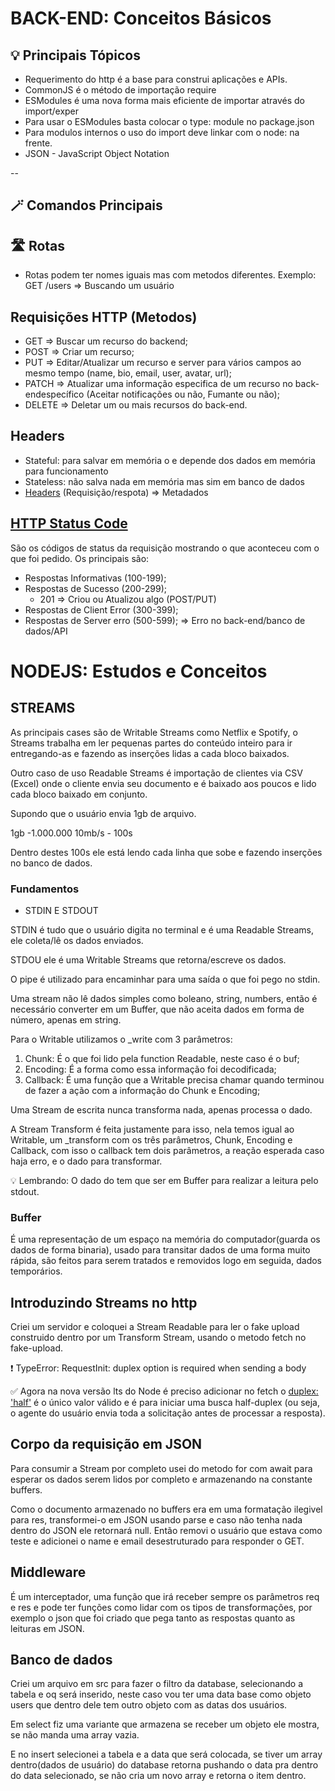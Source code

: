 # BACK-END: Conceitos Básicos

## 💡 Principais Tópicos

- Requerimento do http é a base para construi aplicações e APIs. 
- CommonJS é o método de importação require
- ESModules é uma nova forma mais eficiente de importar através do import/exper
- Para usar o ESModules basta colocar o type: module no package.json
- Para modulos internos o uso do import deve linkar com o node: na frente.
- JSON - JavaScript Object Notation

--

## 🪄 Comandos Principais

## 🛣️ Rotas

- Rotas podem ter nomes iguais mas com metodos diferentes. Exemplo: GET /users => Buscando um usuário

## Requisições HTTP (Metodos)

- GET => Buscar um recurso do backend;
- POST => Criar um recurso;
- PUT => Editar/Atualizar um recurso e server para vários campos ao mesmo tempo (name, bio, email, user, avatar, url);
- PATCH => Atualizar uma informação especifica de um recurso no back-endespecífico (Aceitar notificações ou não, Fumante ou não);
- DELETE => Deletar um ou mais recursos do back-end.

## Headers

- Stateful: para salvar em memória o e depende dos dados em memória para funcionamento
- Stateless: não salva nada em memória mas sim em banco de dados
- [Headers](https://fetch.spec.whatwg.org/#concept-header-name) (Requisição/respota) => Metadados

## [HTTP Status Code](https://developer.mozilla.org/en-US/docs/Web/HTTP/Status)

São os códigos de status da requisição mostrando o que aconteceu com o que foi pedido. Os principais são: 

- Respostas Informativas (100-199);
- Respostas de Sucesso (200-299);
  - 201 => Criou ou Atualizou algo (POST/PUT)
- Respostas de Client Error (300-399);
- Respostas de Server erro (500-599); => Erro no back-end/banco de dados/API

# NODEJS: Estudos e Conceitos

## STREAMS

As principais cases são de Writable Streams como Netflix e Spotify, o Streams trabalha em ler pequenas partes do conteúdo inteiro para ir entregando-as e fazendo as inserções lidas a cada bloco baixados.

Outro caso de uso Readable Streams é importação de clientes via CSV (Excel) onde o cliente envia seu documento e é baixado aos poucos e lido cada bloco baixado em conjunto.

Supondo que o usuário envia 1gb de arquivo.

1gb -1.000.000
10mb/s - 100s

Dentro destes 100s ele está lendo cada linha que sobe e fazendo inserções no banco de dados.

### Fundamentos

- STDIN E STDOUT

STDIN é tudo que o usuário digita no terminal e é uma Readable Streams, ele coleta/lê os dados enviados.

STDOU ele é uma Writable Streams que retorna/escreve os dados.

O pipe é utilizado para encaminhar para uma saída o que foi pego no stdin.

Uma stream não lê dados simples como boleano, string, numbers, então é necessário converter em um Buffer, que não aceita dados em forma de número, apenas em string.

Para o Writable utilizamos o _write com 3 parâmetros:

1. Chunk: É o que foi lido pela function Readable, neste caso é o buf;
2. Encoding: É a forma como essa informação foi decodificada;
3. Callback: É uma função que a Writable precisa chamar quando terminou de fazer a ação com a informação do Chunk e Encoding;

Uma Stream de escrita nunca transforma nada, apenas processa o dado.

A Stream Transform é feita justamente para isso, nela temos igual ao Writable, um _transform com os três parâmetros, Chunk, Encoding e Callback, com isso o callback tem dois parâmetros, a reação esperada caso haja erro, e o dado para transformar.

💡 Lembrando: O dado do tem que ser em Buffer para realizar a leitura pelo stdout.

### Buffer

É uma representação de um espaço na memória do computador(guarda os dados de forma binaria), usado para transitar dados de uma forma muito rápida, são feitos para serem tratados e removidos logo em seguida, dados temporários.


## Introduzindo Streams no http

Criei um servidor e coloquei a Stream Readable para ler o fake upload construido dentro por um Transform Stream, usando o metodo fetch no fake-upload.

❗ TypeError: RequestInit: duplex option is required when sending a body

✅ Agora na nova versão lts do Node é preciso adicionar no fetch o [duplex: 'half'](https://fetch.spec.whatwg.org/#dom-requestinit-duplex) é o único valor válido e é para iniciar uma busca half-duplex (ou seja, o agente do usuário envia toda a solicitação antes de processar a resposta).

## Corpo da requisição em JSON

Para consumir a Stream por completo usei do metodo for com await para esperar os dados serem lidos por completo e armazenando na constante buffers.

Como o documento armazenado no buffers era em uma formatação ilegivel para res, transformei-o em JSON usando parse e caso não tenha nada dentro do JSON ele retornará null. Então removi o usuário que estava como teste e adicionei o name e email desestruturado para responder o GET.

## Middleware

É um interceptador, uma função que irá receber sempre os parâmetros req e res e pode ter funções como lidar com os tipos de transformações, por exemplo o json que foi criado que pega tanto as respostas quanto as leituras em JSON.

## Banco de dados

Criei um arquivo em src para fazer o filtro da database, selecionando a tabela e oq será inserido, neste caso vou ter uma data base como objeto users que dentro dele tem outro objeto com as datas dos usuários.

Em select fiz uma variante que armazena se receber um objeto ele mostra, se não manda uma array vazia.

E no insert selecionei a tabela e a data que será colocada, se tiver um array dentro(dados de usuário) do database retorna pushando o data pra dentro do data selecionado, se não cria um novo array e retorna o item dentro.

